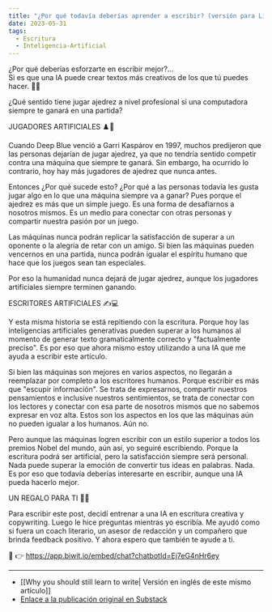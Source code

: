 ```yaml
---
title: "¿Por qué todavía deberías aprender a escribir? (versión para LinkedIn)"
date: 2023-05-31
tags:
  - Escritura
  - Inteligencia-Artificial
---
```


¿Por qué deberías esforzarte en escribir mejor?...
<br>
Si es que una IA puede crear textos más creativos de los que tú puedes hacer. 🤔🤖

¿Qué sentido tiene jugar ajedrez a nivel profesional si una computadora siempre te ganará en una partida?

JUGADORES ARTIFICIALES ♟️🦾

Cuando Deep Blue venció a Garri Kaspárov en 1997, muchos predijeron que las personas dejarían de jugar ajedrez, ya que no tendría sentido competir contra una máquina que siempre te ganará. Sin embargo, ha ocurrido lo contrario, hoy hay más jugadores de ajedrez que nunca antes.

Entonces ¿Por qué sucede esto? ¿Por qué a las personas todavía les gusta jugar algo en lo que una máquina siempre va a ganar? Pues porque el ajedrez es más que un simple juego. Es una forma de desafiarnos a nosotros mismos. Es un medio para conectar con otras personas y compartir nuestra pasión por un juego.

Las máquinas nunca podrán replicar la satisfacción de superar a un oponente o la alegría de retar con un amigo. Si bien las máquinas pueden vencernos en una partida, nunca podrán igualar el espíritu humano que hace que los juegos sean tan especiales.

Por eso la humanidad nunca dejará de jugar ajedrez, aunque los jugadores artificiales siempre terminen ganando.

ESCRITORES ARTIFICIALES ✍️💻

Y esta misma historia se está repitiendo con la escritura. Porque hoy las inteligencias artificiales generativas pueden superar a los humanos al momento de generar texto gramaticalmente correcto y "factualmente preciso". Es por eso que ahora mismo estoy utilizando a una IA que me ayuda a escribir este artículo.

Si bien las máquinas son mejores en varios aspectos, no llegarán a reemplazar por completo a los escritores humanos. Porque escribir es más que "escupir información". Se trata de expresarnos, compartir nuestros pensamientos e inclusive nuestros sentimientos, se trata de conectar con los lectores y conectar con esa parte de nosotros mismos que no sabemos expresar en voz alta. Estos son los aspectos en los que las máquinas aún no pueden igualar a los humanos. Aún no.

Pero aunque las máquinas logren escribir con un estilo superior a todos los premios Nobel del mundo, aún así, yo seguiré escribiendo. Porque la escritura podrá ser artificial, pero la satisfacción siempre será personal. Nada puede superar la emoción de convertir tus ideas en palabras. Nada. Es por eso que todavía deberías interesarte en escribir, aunque una IA pueda hacerlo mejor.

UN REGALO PARA TI 🎁✨

Para escribir este post, decidí entrenar a una IA en escritura creativa y copywriting. Luego le hice preguntas mientras yo escribía. Me ayudó como si fuera un coach literario, un asesor de redacción y un compañero que brinda feedback positivo. Y ahora espero que también te ayude a ti.

🤖 👉 https://app.biwit.io/embed/chat?chatbotId=Ej7eG4nHr6ey

---

- [[Why you should still learn to write| Versión en inglés de este mismo artículo]]
- [Enlace a la publicación original en Substack](https://open.substack.com/pub/miguel1man/p/why-cant-we-help-but-fall-in-love?r=1r9qo6&utm_campaign=post&utm_medium=web)
